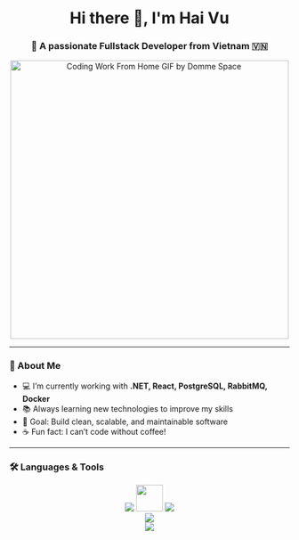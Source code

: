 <h1 align="center">Hi there 👋, I'm Hai Vu</h1>
<h3 align="center">🚀 A passionate Fullstack Developer from Vietnam 🇻🇳</h3>
<p align="center">
  <img src="https://github.com/user-attachments/assets/27a6bfce-089b-41be-9193-69b9b9e9bbff" 
       alt="Coding Work From Home GIF by Domme Space" width="500" />
</p>

---

### 🌟 About Me
- 💻 I’m currently working with **.NET, React, PostgreSQL, RabbitMQ, Docker**
- 📚 Always learning new technologies to improve my skills
- 🎯 Goal: Build clean, scalable, and maintainable software
- ☕ Fun fact: I can’t code without coffee!

---

### 🛠️ Languages & Tools
<p align="center">
 <div align="center">
   <div>
     <img src="https://skillicons.dev/icons?i=cs,dotnet,angular,react,postgresql,mongodb" />
     <img src="https://cdn.jsdelivr.net/gh/devicons/devicon/icons/microsoftsqlserver/microsoftsqlserver-original.svg" width="48" height="48" />
     <img src="https://skillicons.dev/icons?i=rabbitmq,docker" />
   </div>
   <div>
     <img src="https://skillicons.dev/icons?i=rider,postman,webstorm" />
   </div>
   <div>
     <img src="https://skillicons.dev/icons?i=git" />
   </div>
 </div>
</p>
